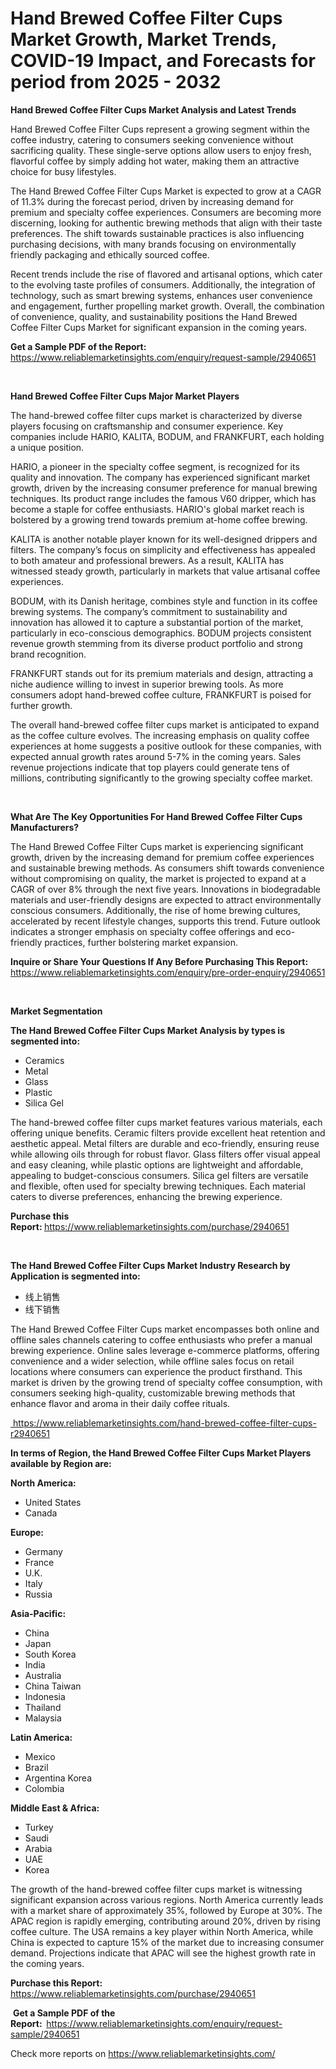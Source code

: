 <p><h1>Hand Brewed Coffee Filter Cups Market Growth, Market Trends, COVID-19 Impact, and Forecasts for period from 2025 - 2032</h1></p><p><strong>Hand Brewed Coffee Filter Cups Market Analysis and Latest Trends</strong></p>
<p><p>Hand Brewed Coffee Filter Cups represent a growing segment within the coffee industry, catering to consumers seeking convenience without sacrificing quality. These single-serve options allow users to enjoy fresh, flavorful coffee by simply adding hot water, making them an attractive choice for busy lifestyles.</p><p>The Hand Brewed Coffee Filter Cups Market is expected to grow at a CAGR of 11.3% during the forecast period, driven by increasing demand for premium and specialty coffee experiences. Consumers are becoming more discerning, looking for authentic brewing methods that align with their taste preferences. The shift towards sustainable practices is also influencing purchasing decisions, with many brands focusing on environmentally friendly packaging and ethically sourced coffee.</p><p>Recent trends include the rise of flavored and artisanal options, which cater to the evolving taste profiles of consumers. Additionally, the integration of technology, such as smart brewing systems, enhances user convenience and engagement, further propelling market growth. Overall, the combination of convenience, quality, and sustainability positions the Hand Brewed Coffee Filter Cups Market for significant expansion in the coming years.</p></p>
<p><strong>Get a Sample PDF of the Report:&nbsp;</strong> <a href="https://www.reliablemarketinsights.com/enquiry/request-sample/2940651?utm_campaign=1894&utm_medium=2&utm_source=Github&utm_content=ia&utm_term=15032025&utm_id=hand-brewed-coffee-filter-cups">https://www.reliablemarketinsights.com/enquiry/request-sample/2940651</a></p>
<p>&nbsp;</p>
<p><strong>Hand Brewed Coffee Filter Cups Major Market Players</strong></p>
<p><p>The hand-brewed coffee filter cups market is characterized by diverse players focusing on craftsmanship and consumer experience. Key companies include HARIO, KALITA, BODUM, and FRANKFURT, each holding a unique position.</p><p>HARIO, a pioneer in the specialty coffee segment, is recognized for its quality and innovation. The company has experienced significant market growth, driven by the increasing consumer preference for manual brewing techniques. Its product range includes the famous V60 dripper, which has become a staple for coffee enthusiasts. HARIO's global market reach is bolstered by a growing trend towards premium at-home coffee brewing.</p><p>KALITA is another notable player known for its well-designed drippers and filters. The company’s focus on simplicity and effectiveness has appealed to both amateur and professional brewers. As a result, KALITA has witnessed steady growth, particularly in markets that value artisanal coffee experiences.</p><p>BODUM, with its Danish heritage, combines style and function in its coffee brewing systems. The company’s commitment to sustainability and innovation has allowed it to capture a substantial portion of the market, particularly in eco-conscious demographics. BODUM projects consistent revenue growth stemming from its diverse product portfolio and strong brand recognition.</p><p>FRANKFURT stands out for its premium materials and design, attracting a niche audience willing to invest in superior brewing tools. As more consumers adopt hand-brewed coffee culture, FRANKFURT is poised for further growth.</p><p>The overall hand-brewed coffee filter cups market is anticipated to expand as the coffee culture evolves. The increasing emphasis on quality coffee experiences at home suggests a positive outlook for these companies, with expected annual growth rates around 5-7% in the coming years. Sales revenue projections indicate that top players could generate tens of millions, contributing significantly to the growing specialty coffee market.</p></p>
<p>&nbsp;</p>
<p><strong>What Are The Key Opportunities For Hand Brewed Coffee Filter Cups Manufacturers?</strong></p>
<p><p>The Hand Brewed Coffee Filter Cups market is experiencing significant growth, driven by the increasing demand for premium coffee experiences and sustainable brewing methods. As consumers shift towards convenience without compromising on quality, the market is projected to expand at a CAGR of over 8% through the next five years. Innovations in biodegradable materials and user-friendly designs are expected to attract environmentally conscious consumers. Additionally, the rise of home brewing cultures, accelerated by recent lifestyle changes, supports this trend. Future outlook indicates a stronger emphasis on specialty coffee offerings and eco-friendly practices, further bolstering market expansion.</p></p>
<p><strong>Inquire or Share Your Questions If Any Before Purchasing This Report:</strong> <a href="https://www.reliablemarketinsights.com/enquiry/pre-order-enquiry/2940651?utm_campaign=1894&utm_medium=2&utm_source=Github&utm_content=ia&utm_term=15032025&utm_id=hand-brewed-coffee-filter-cups">https://www.reliablemarketinsights.com/enquiry/pre-order-enquiry/2940651</a></p>
<p>&nbsp;</p>
<p><strong>Market Segmentation</strong></p>
<p><strong>The Hand Brewed Coffee Filter Cups Market Analysis by types is segmented into:</strong></p>
<p><ul><li>Ceramics</li><li>Metal</li><li>Glass</li><li>Plastic</li><li>Silica Gel</li></ul></p>
<p><p>The hand-brewed coffee filter cups market features various materials, each offering unique benefits. Ceramic filters provide excellent heat retention and aesthetic appeal. Metal filters are durable and eco-friendly, ensuring reuse while allowing oils through for robust flavor. Glass filters offer visual appeal and easy cleaning, while plastic options are lightweight and affordable, appealing to budget-conscious consumers. Silica gel filters are versatile and flexible, often used for specialty brewing techniques. Each material caters to diverse preferences, enhancing the brewing experience.</p></p>
<p><strong>Purchase this Report:&nbsp;</strong><a href="https://www.reliablemarketinsights.com/purchase/2940651?utm_campaign=1894&utm_medium=2&utm_source=Github&utm_content=ia&utm_term=15032025&utm_id=hand-brewed-coffee-filter-cups">https://www.reliablemarketinsights.com/purchase/2940651</a></p>
<p>&nbsp;</p>
<p><strong>The Hand Brewed Coffee Filter Cups Market Industry Research by Application is segmented into:</strong></p>
<p><ul><li>线上销售</li><li>线下销售</li></ul></p>
<p><p>The Hand Brewed Coffee Filter Cups market encompasses both online and offline sales channels catering to coffee enthusiasts who prefer a manual brewing experience. Online sales leverage e-commerce platforms, offering convenience and a wider selection, while offline sales focus on retail locations where consumers can experience the product firsthand. This market is driven by the growing trend of specialty coffee consumption, with consumers seeking high-quality, customizable brewing methods that enhance flavor and aroma in their daily coffee rituals.</p></p>
<p><a href="https://www.reliablemarketinsights.com/hand-brewed-coffee-filter-cups-r2940651?utm_campaign=1894&utm_medium=2&utm_source=Github&utm_content=ia&utm_term=15032025&utm_id=hand-brewed-coffee-filter-cups">&nbsp;https://www.reliablemarketinsights.com/hand-brewed-coffee-filter-cups-r2940651</a></p>
<p><strong>In terms of Region, the Hand Brewed Coffee Filter Cups Market Players available by Region are:</strong></p>
<p>
    <p> <strong> North America: </strong>
        <ul>
            <li>United States</li>
            <li>Canada</li>
        </ul>
        </p> 
    <p> <strong> Europe: </strong>
        <ul>
            <li>Germany</li>
            <li>France</li>
            <li>U.K.</li>
            <li>Italy</li>
            <li>Russia</li>
        </ul>
        </p> 
    <p> <strong> Asia-Pacific: </strong>
        <ul>
            <li>China</li>
            <li>Japan</li>
            <li>South Korea</li>
            <li>India</li>
            <li>Australia</li>
            <li>China Taiwan</li>
            <li>Indonesia</li>
            <li>Thailand</li>
            <li>Malaysia</li>
        </ul>
        </p> 
    <p> <strong> Latin America: </strong>
        <ul>
            <li>Mexico</li>
            <li>Brazil</li>
            <li>Argentina Korea</li>
            <li>Colombia</li>
        </ul>
        </p> 
    <p> <strong> Middle East & Africa: </strong>
        <ul>
            <li>Turkey</li>
            <li>Saudi</li>
            <li>Arabia</li>
            <li>UAE</li>
            <li>Korea</li>
        </ul>
    </p>
    </p>
<p><p>The growth of the hand-brewed coffee filter cups market is witnessing significant expansion across various regions. North America currently leads with a market share of approximately 35%, followed by Europe at 30%. The APAC region is rapidly emerging, contributing around 20%, driven by rising coffee culture. The USA remains a key player within North America, while China is expected to capture 15% of the market due to increasing consumer demand. Projections indicate that APAC will see the highest growth rate in the coming years.</p></p>
<p><strong>Purchase this Report: </strong><a href="https://www.reliablemarketinsights.com/purchase/2940651?utm_campaign=1894&utm_medium=2&utm_source=Github&utm_content=ia&utm_term=15032025&utm_id=hand-brewed-coffee-filter-cups">https://www.reliablemarketinsights.com/purchase/2940651</a></p>
<p>&nbsp;<strong>Get a Sample PDF of the Report:&nbsp;&nbsp;</strong><a href="https://www.reliablemarketinsights.com/enquiry/request-sample/2940651?utm_campaign=1894&utm_medium=2&utm_source=Github&utm_content=ia&utm_term=15032025&utm_id=hand-brewed-coffee-filter-cups">https://www.reliablemarketinsights.com/enquiry/request-sample/2940651</a></p>
<p><strong></strong></p>
<p>Check more reports on <a href="https://www.reliablemarketinsights.com/?utm_campaign=1894&utm_medium=2&utm_source=Github&utm_content=ia&utm_term=15032025&utm_id=hand-brewed-coffee-filter-cups">https://www.reliablemarketinsights.com/</a></p>